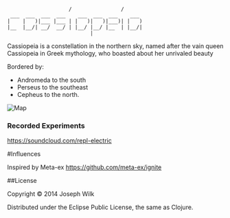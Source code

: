 ```
                    /                /
 ___  ___  ___  ___    ___  ___  ___    ___
|    |   )|___ |___ | |   )|   )|___)| |   )
|__  |__/| __/  __/ | |__/ |__/ |__  | |__/|
                           |
```

Cassiopeia is a constellation in the northern sky, named after the vain queen Cassiopeia
in Greek mythology, who boasted about her unrivaled beauty

Bordered by:
* Andromeda to the south
* Perseus to the southeast
* Cepheus to the north.

![Map](http://s2.postimg.org/q410hpla1/map.png)

### Recorded Experiments

https://soundcloud.com/repl-electric

#Influences

Inspired by Meta-ex https://github.com/meta-ex/ignite

##License

Copyright © 2014 Joseph Wilk

Distributed under the Eclipse Public License, the same as Clojure.
